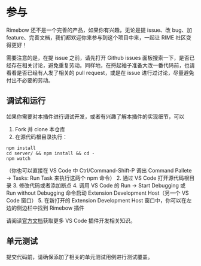# 参与
Rimebow 还不是一个完善的产品，如果你有兴趣，无论是提 issue、改 bug、加 feature、完善文档，我们都欢迎你来参与到这个项目中来，一起让 RIME 社区变得更好！

需要注意的是，在提 issue 之前，请先打开 Github issues 面板搜索一下，是否已经存在相关讨论，避免重复劳动。同样地，在捋起袖子准备大改一番代码前，也请看看是否已经有人发了相关的 pull request，或是在 issue 进行过讨论，尽量避免付出不必要的劳动。

## 调试和运行
如果你需要对本插件进行调试开发，或者有兴趣了解本插件的实现细节，可以
1. Fork 并 clone 本仓库
2. 在源代码根目录执行：
```shell
npm install 
cd server/ && npm install && cd -
npm watch
```
（你也可以直接在 VS Code 中 Ctrl/Command-Shift-P 调出 Command Pallete -> Tasks: Run Task 来执行这两个 npm 命令）
2. 通过 VS Code 打开源代码根目录
3. 修改代码或者添加断点
4. 调用 VS Code 的 Run -> Start Debugging 或 Run without Debugging 命令启动 Extension Development Host（另一个 VS Code 窗口）
5. 在新打开的 Extension Development Host 窗口中，你可以在左边的侧边栏中找到 Rimebow 插件

请阅读[官方文档](https://code.visualstudio.com/api)获取更多 VS Code 插件开发相关知识。

## 单元测试
提交代码前，请确保添加了相关的单元测试用例进行测试覆盖。